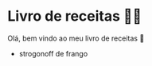 # Livro de receitas :man_cook:

Olá, bem vindo ao meu livro de receitas :wave:

- strogonoff de frango 